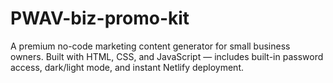 # PWAV-biz-promo-kit
A premium no-code marketing content generator for small business owners. Built with HTML, CSS, and JavaScript — includes built-in password access, dark/light mode, and instant Netlify deployment.
